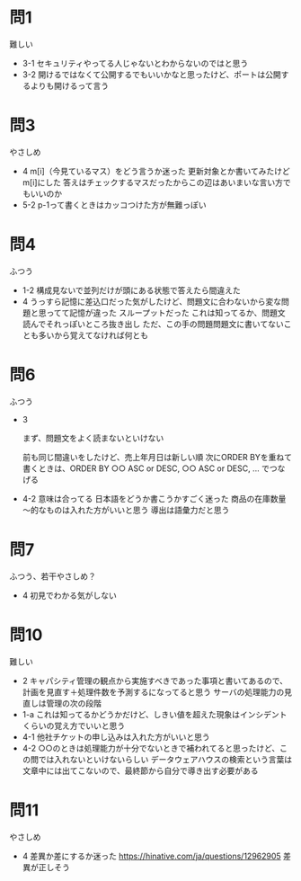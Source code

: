 # 問1

難しい

* 3-1
  セキュリティやってる人じゃないとわからないのではと思う
* 3-2
  開けるではなくて公開するでもいいかなと思ったけど、ポートは公開するよりも開けるって言う

# 問3

やさしめ

* 4
  m[i]（今見ているマス）をどう言うか迷った
  更新対象とか書いてみたけどm[i]にした
  答えはチェックするマスだったからこの辺はあいまいな言い方でもいいのか
* 5-2
  p-1って書くときはカッコつけた方が無難っぽい

# 問4

ふつう

* 1-2
  構成見ないで並列だけが頭にある状態で答えたら間違えた
* 4
  うっすら記憶に差込口だった気がしたけど、問題文に合わないから変な問題と思ってて記憶が違った
  スループットだった
  これは知ってるか、問題文読んでそれっぽいところ抜き出し
  ただ、この手の問題問題文に書いてないことも多いから覚えてなければ何とも

# 問6

ふつう

* 3

  まず、問題文をよく読まないといけない

  前も同じ間違いをしたけど、売上年月日は新しい順
  次にORDER BYを重ねて書くときは、ORDER BY ○○ ASC or DESC, ○○  ASC or DESC, ... でつなげる

* 4-2
  意味は合ってる
  日本語をどうか書こうかすごく迷った
  商品の在庫数量～的なものは入れた方がいいと思う
  導出は語彙力だと思う

# 問7

ふつう、若干やさしめ？

* 4
  初見でわかる気がしない

# 問10

難しい

* 2
  キャパシティ管理の観点から実施すべきであった事項と書いてあるので、計画を見直す＋処理件数を予測するになってると思う
  サーバの処理能力の見直しは管理の次の段階
* 1-a
  これは知ってるかどうかだけど、しきい値を超えた現象はインシデントくらいの覚え方でいいと思う
* 4-1
  他社チケットの申し込みは入れた方がいいと思う
* 4-2
  ○○のときは処理能力が十分でないときで補われてると思ったけど、この問では入れないといけないらしい
  データウェアハウスの検索という言葉は文章中には出てこないので、最終節から自分で導き出す必要がある

# 問11

やさしめ

* 4
  差異か差にするか迷った
  https://hinative.com/ja/questions/12962905
  差異が正しそう